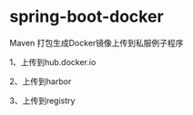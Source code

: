 # spring-boot-docker



Maven 打包生成Docker镜像上传到私服例子程序



1、上传到hub.docker.io



2、上传到harbor



3、上传到registry